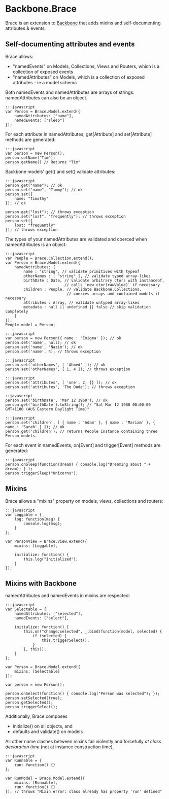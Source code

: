 # Backbone.Brace

Brace is an extension to [Backbone](http://backbonejs.org) that adds mixins and self-documenting attributes & events.

## Self-documenting attributes and events

Brace allows:

- "namedEvents" on Models, Collections, Views and Routers, which is a collection of exposed events
- "namedAttributes" on Models, which is a collection of exposed attributes - ie a model schema

Both namedEvents and namedAttributes are arrays of strings. namedAttributes can also be an object.

    :::javascript
    var Person = Brace.Model.extend({
        namedAttributes: ["name"],
        namedEvents: ["sleep"]
    });

For each attribute in namedAttributes, get[Attribute] and set[Attribute] methods are generated:

    :::javascript
    var person = new Person();
    person.setName("Tim");
    person.getName() // Returns "Tim"

Backbone models' get() and set() validate attributes:

    :::javascript
    person.get("name"); // ok
    person.set("name", "Timmy"); // ok
    person.set({
        name: "Timothy"
    }); // ok
    
    person.get("lost"); // throws exception
    person.set("lost", "frequently"); // throws exception
    person.set({
        lost: "frequently"
    }); // throws exception

The types of your namedAttributes are validated and coerced when namedAttributes is an object:
    
    :::javascript
    var People = Brace.Collection.extend();
    var Person = Brace.Model.extend({
        namedAttributes: {
            name : "string", // validate primitives with typeof
            otherNames : [ "string" ], // validate typed array-likes
            birthDate : Date, // validate arbitrary ctors with instanceof,
                              // calls `new ctor(rawValue)` if necessary
            children : People, // validate Backbone.Collections,
                               // coerces arrays and contained models if necessary
            attributes : Array, // validate untyped array-likes
            metadata : null || undefined || false // skip validation completely
        }
    });
    People.model = Person;

    :::javascript
    var person = new Person({ name : 'Enigma' }); // ok
    person.set('name', null); // ok
    person.set('name', 'Nazim'); // ok
    person.set('name', 4); // throws exception

    :::javascript
    person.set('otherNames', [ 'Ahmed' ]); // ok
    person.set('otherNames', [ 1, 4 ]); // throws exception

    :::javascript
    person.set('attributes', [ 'one', 2, {} ]); // ok
    person.set('attributes', 'The Dude'); // throws exception

    ::javascript
    person.set('birthDate', 'Mar 12 1960'); // ok
    person.get('birthDate').toString(); // "Sat Mar 12 1960 00:00:00 GMT+1100 (AUS Eastern Daylight Time)"

    :::javascript
    person.set('children', [ { name : 'Adam' }, { name : 'Mariam' }, { name : 'Sarah' } ]); // ok
    person.get('children'); // returns People instance containing three Person models.


For each event in namedEvents, on[Event] and trigger[Event] methods are generated:
    
    :::javascript
    person.onSleep(function(dream) { console.log("Dreaming about " + dream); } );
    person.triggerSleep("Unicorns");


## Mixins

Brace allows a "mixins" property on models, views, collections and routers:

    :::javascript
    var Loggable = {
        log: function(msg) {
            console.log(msg);
        }
    };
    
    var PersonView = Brace.View.extend({
        mixins: [Loggable],
        
        initialize: function() {
            this.log("Initialized");
        }
    });


## Mixins with Backbone

namedAttributes and namedEvents in mixins are respected:

    :::javascript
    var Selectable = {
        namedAttributes: ["selected"],
        namedEvents: ["select"],

        initialize: function() {
            this.on("change:selected", _.bind(function(model, selected) {
                if (selected) {
                    this.triggerSelect();
                }
            }, this));
        }
    };

    var Person = Brace.Model.extend({
        mixins: [Selectable]
    });
    
    var person = new Person();

    person.onSelect(function() { console.log("Person was selected"); });
    person.setSelected(true);
    person.getSelected();
    person.triggerSelect();

Additionally, Brace composes 

- initialize() on all objects, and
- defaults and validate() on models

All other name clashes between mixins fail violently and forcefully *at class declaration time* (not at instance construction time).

    :::javascript
    var Runnable = {
        run: function() {}
    };
    
    var RunModel = Brace.Model.extend({
        mixins: [Runnable],
        run: function() {}
    }); // throws "Mixin error: class already has property 'run' defined"
    
    
    

